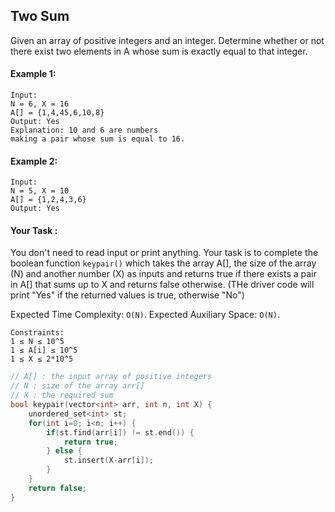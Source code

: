 ## Two Sum

Given an array of positive integers and an integer. Determine whether or not there exist two elements in A whose sum is exactly equal to that integer.

#### Example 1:

```
Input:
N = 6, X = 16
A[] = {1,4,45,6,10,8}
Output: Yes
Explanation: 10 and 6 are numbers
making a pair whose sum is equal to 16.
```

#### Example 2:

```
Input:
N = 5, X = 10
A[] = {1,2,4,3,6}
Output: Yes
```

#### Your Task :

You don't need to read input or print anything. Your task is to complete the boolean function `keypair()` which takes the array A[], the size of the array (N) and another number (X) as inputs and returns true if there exists a pair in A[] that sums up to X and returns false otherwise. (THe driver code will print "Yes" if the returned values is true, otherwise "No")

Expected Time Complexity: `O(N)`.
Expected Auxiliary Space: `O(N)`.

```
Constraints:
1 ≤ N ≤ 10^5
1 ≤ A[i] ≤ 10^5
1 ≤ X ≤ 2*10^5
```

```c++
// A[] : the input array of positive integers
// N : size of the array arr[]
// X : the required sum
bool keypair(vector<int> arr, int n, int X) {
    unordered_set<int> st;
    for(int i=0; i<n; i++) {
        if(st.find(arr[i]) != st.end()) {
            return true;
        } else {
            st.insert(X-arr[i]);
        }
    }
    return false;
}
```
